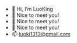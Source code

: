 - 👋 Hi, I’m LuoKing
- 👀 Nice to meet you!
- 🌱 Nice to meet you!
- 💞️ Nice to meet you!
- 📫 luoki1313@gmail.com

<!---
Super-LUOKI/Super-LUOKI is a ✨ special ✨ repository because its `README.md` (this file) appears on your GitHub profile.
You can click the Preview link to take a look at your changes.
--->
